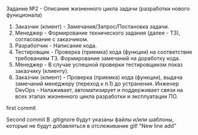 Задание №2 - Описание жизненного цикла задачи (разработки нового функционала)

1. Заказчик (клиент) - Замечания/Запрос/Постановка задачи.
2. Менеджер - Формирование технического задания (далее - ТЗ), согласование с заказчиком.
3. Разработчик - Написание кода.
4. Тестировщик - Проверка (приемка) кода (функции) на соответствие требованиям ТЗ. Формирование замечаний на доработку кода.
5. Менеджер - В случае успешной проверки тестировщиком показ заказчику (клиенту).
6. Заказчик (клиент) - Проверка (приемка) кода (функции), выдача замечаний менеджеру (переход к п.1) до устранения.
Инженер DevOps - Налаживает, автоматизирует и поддерживает связи на всех этапах жизненного цикла разработки и эксплуатации ПО. 

first commit

Second commit
	В .gitignore будут указаны файлы и/или шаблоны, которые не будут добавляться в отслеживание git!
"New line add" 
